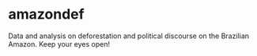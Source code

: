 # amazondef

Data and analysis on deforestation and political discourse on the Brazilian Amazon.
Keep your eyes open!
